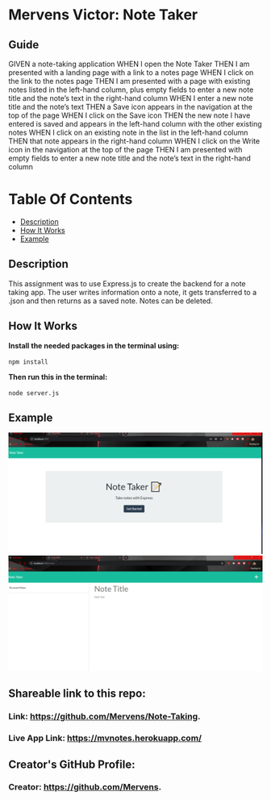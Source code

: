 # Mervens Victor: Note Taker

## Guide
GIVEN a note-taking application
WHEN I open the Note Taker
THEN I am presented with a landing page with a link to a notes page
WHEN I click on the link to the notes page
THEN I am presented with a page with existing notes listed in the left-hand column, plus empty fields to enter a new note title and the note’s text in the right-hand column
WHEN I enter a new note title and the note’s text
THEN a Save icon appears in the navigation at the top of the page
WHEN I click on the Save icon
THEN the new note I have entered is saved and appears in the left-hand column with the other existing notes
WHEN I click on an existing note in the list in the left-hand column
THEN that note appears in the right-hand column
WHEN I click on the Write icon in the navigation at the top of the page
THEN I am presented with empty fields to enter a new note title and the note’s text in the right-hand column

# Table Of Contents
- [Description](#description)
- [How It Works](#how-it-works)
- [Example](#example)

## Description  
This assignment was to use Express.js to create the backend for a note taking app. The user writes information onto a note, it gets transferred to a .json and then returns as a saved note. Notes can be deleted.

## How It Works  

**Install the needed packages in the terminal using:**

`npm install`

**Then run this in the terminal:**

`node server.js`

## Example
![NoteTake](public\assets\C11-1.png)
![NoteTake2](public\assets\C11-2.png)

## Shareable link to this repo:  

### Link: **https://github.com/Mervens/Note-Taking.**  
### Live App Link: **https://mvnotes.herokuapp.com/**

## Creator's GitHub Profile:  

### Creator: **https://github.com/Mervens.**



